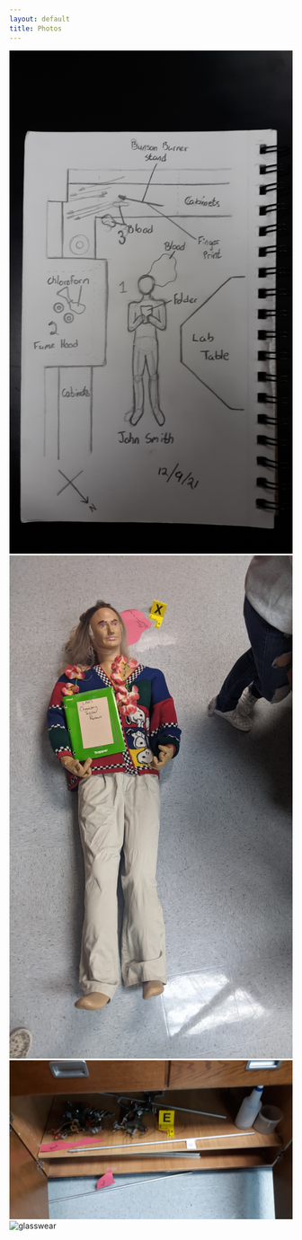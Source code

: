 ```yaml
---
layout: default
title: Photos
---
```


![sketch](/assets/photos/sketch.png)
![body](/assets/photos/body_2.png)
![cupboard](/assets/photos/cupboard.png)
![glasswear](/assets/photos/glasswear_2.png)